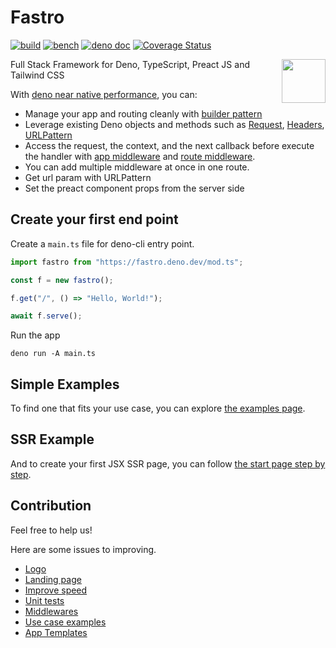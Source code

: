 # Fastro

[![build](https://github.com/fastrodev/fastro/actions/workflows/build.yml/badge.svg)](https://github.com/fastrodev/fastro/actions/workflows/build.yml)
[![bench](https://github.com/fastrodev/fastro/actions/workflows/bench.yml/badge.svg)](https://github.com/fastrodev/fastro/actions/workflows/bench.yml)
[![deno doc](https://doc.deno.land/badge.svg)](https://deno.land/x/fastro/mod.ts)
[![Coverage Status](https://coveralls.io/repos/github/fastrodev/fastro/badge.svg?branch=main)](https://coveralls.io/github/fastrodev/fastro?branch=main)

<img align="right" src="https://avatars.githubusercontent.com/u/84224795" height="70px">

Full Stack Framework for Deno, TypeScript, Preact JS and Tailwind CSS

With [deno near native performance](https://fastro.deno.dev/docs/benchmarks),
you can:

- Manage your app and routing cleanly with
  [builder pattern](https://en.wikipedia.org/wiki/Builder_pattern)
- Leverage existing Deno objects and methods such as
  [Request](jsr:api?s=Request), [Headers](jsr:api?s=Headers),
  [URLPattern](https://developer.mozilla.org/en-US/docs/Web/API/URL_Pattern_API)
- Access the request, the context, and the next callback before execute the
  handler with
  [app middleware](https://github.com/fastrodev/fastro/blob/main/examples/app_middleware.ts)
  and
  [route middleware](https://github.com/fastrodev/fastro/blob/main/examples/route_middleware.ts).
- You can add multiple middleware at once in one route.
- Get url param with URLPattern
- Set the preact component props from the server side

## Create your first end point

Create a `main.ts` file for deno-cli entry point.

```ts
import fastro from "https://fastro.deno.dev/mod.ts";

const f = new fastro();

f.get("/", () => "Hello, World!");

await f.serve();
```

Run the app

```
deno run -A main.ts
```

## Simple Examples

To find one that fits your use case, you can explore
[the examples page](https://github.com/fastrodev/fastro/tree/main/examples).

## SSR Example

And to create your first JSX SSR page, you can follow
[the start page step by step](https://fastro.deno.dev/docs/start).

## Contribution

Feel free to help us!

Here are some issues to improving.

- [Logo](https://avatars.githubusercontent.com/u/84224795)
- [Landing page](https://github.com/fastrodev/fastro/tree/main/modules/web)
- [Improve speed](https://github.com/fastrodev/fastro/blob/main/docs/benchmarks.md)
- [Unit tests](https://github.com/fastrodev/fastro/tree/main/http)
- [Middlewares](https://github.com/fastrodev/fastro/tree/main/middleware)
- [Use case examples](https://github.com/fastrodev/fastro/tree/main/examples)
- [App Templates](https://github.com/fastrodev/template)
